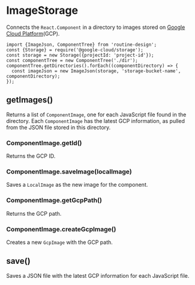 # ImageStorage

Connects the `React.Component` in a directory to images stored on [Google Cloud Platform](https://cloud.google.com/)(GCP).  
```
import {ImageJson, ComponentTree} from 'routine-design';
const {Storage} = require('@google-cloud/storage');
const storage = new Storage({projectId: 'project-id'});
const componentTree = new ComponentTree('./dir');
componentTree.getDirectories().forEach((componentDirectory) => {
  const imageJson = new ImageJson(storage, 'storage-bucket-name', componentDirectory);
});
```

## getImages()

Returns a list of `ComponentImage`, one for each JavaScript file found in the directory. Each `ComponentImage` has the latest GCP information, as pulled from the JSON file stored in this directory.

### ComponentImage.getId()

Returns the GCP ID.

### ComponentImage.saveImage(localImage)

Saves a `LocalImage` as the new image for the component.

### ComponentImage.getGcpPath()

Returns the GCP path.

### ComponentImage.createGcpImage()

Creates a new `GcpImage` with the GCP path.

## save()

Saves a JSON file with the latest GCP information for each JavaScript file.

